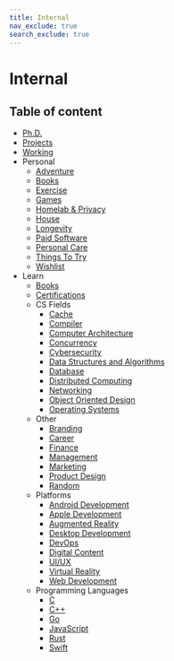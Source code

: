 ```yaml
---
title: Internal
nav_exclude: true
search_exclude: true
---
```


# Internal

<h2 class="text-delta">Table of content</h2>

-   [Ph.D.](/internal/phd)
-   [Projects](/internal/projects)
-   [Working](/internal/working)
-   Personal
    -   [Adventure](/internal/personal/adventure)
    -   [Books](/internal/personal/books)
    -   [Exercise](/internal/personal/exercise)
    -   [Games](/internal/personal/games)
    -   [Homelab & Privacy](/internal/personal/homelab-privacy)
    -   [House](/internal/personal/house)
    -   [Longevity](/internal/personal/longevity)
    -   [Paid Software](/internal/personal/paid-software)
    -   [Personal Care](/internal/personal/personal-care)
    -   [Things To Try](/internal/personal/things-to-try)
    -   [Wishlist](/internal/personal/wishlist)
-   Learn
    -   [Books](/internal/learn/books)
    -   [Certifications](/internal/learn/certifications)
    -   CS Fields
        -   [Cache](/internal/learn/cs-fields/cache)
        -   [Compiler](/internal/learn/cs-fields/compiler)
        -   [Computer Architecture](/internal/learn/cs-fields/computer-architecture)
        -   [Concurrency](/internal/learn/cs-fields/concurrency)
        -   [Cybersecurity](/internal/learn/cs-fields/cybersecurity)
        -   [Data Structures and Algorithms](/internal/learn/cs-fields/data-structures-and-algorithms)
        -   [Database](/internal/learn/cs-fields/database)
        -   [Distributed Computing](/internal/learn/cs-fields/distributed-computing)
        -   [Networking](/internal/learn/cs-fields/networking)
        -   [Object Oriented Design](/internal/learn/cs-fields/object-oriented-design)
        -   [Operating Systems](/internal/learn/cs-fields/operating-systems)
    -   Other
        -   [Branding](/internal/learn/other/branding)
        -   [Career](/internal/learn/other/career)
        -   [Finance](/internal/learn/other/finance)
        -   [Management](/internal/learn/other/management)
        -   [Marketing](/internal/learn/other/marketing)
        -   [Product Design](/internal/learn/other/product-design)
        -   [Random](/internal/learn/other/random)
    -   Platforms
        -   [Android Development](/internal/learn/platforms/android-development)
        -   [Apple Development](/internal/learn/platforms/apple-development)
        -   [Augmented Reality](/internal/learn/platforms/augmented-reality)
        -   [Desktop Development](/internal/learn/platforms/desktop-development)
        -   [DevOps](/internal/learn/platforms/devops)
        -   [Digital Content](/internal/learn/platforms/digital-content)
        -   [UI/UX](/internal/learn/platforms/ui-ux)
        -   [Virtual Reality](/internal/learn/platforms/virtual-reality)
        -   [Web Development](/internal/learn/platforms/web-development)
    -   Programming Languages
        -   [C](/internal/learn/programming-languages/c)
        -   [C++](/internal/learn/programming-languages/cpp)
        -   [Go](/internal/learn/programming-languages/go)
        -   [JavaScript](/internal/learn/programming-languages/javascript)
        -   [Rust](/internal/learn/programming-languages/rust)
        -   [Swift](/internal/learn/programming-languages/swift)
